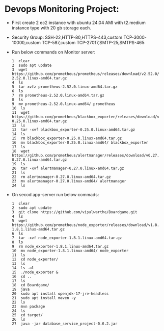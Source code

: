 # Devops Monitoring Project:

* First create 2 ec2 instance with ubuntu 24.04 AMI with t2.medium instance type with 20 gb storage each.
* Security Group: SSH-22,HTTP-80,HTTPS-443,custom TCP-3000-10000,custom TCP-587,custom TCP-27017,SMTP-25,SMTPS-465

* Run below commands on Monitor server:
  
      1  clear
      2  sudo apt update
      3  wget https://github.com/prometheus/prometheus/releases/download/v2.52.0/prometheus-2.52.0.linux-amd64.tar.gz
      4  ls
      5  tar xvfz prometheus-2.52.0.linux-amd64.tar.gz
      6  ls
      7  rm prometheus-2.52.0.linux-amd64.tar.gz 
      8  ls
      9  mv prometheus-2.52.0.linux-amd64/ prometheus
      10  ls
      11  wget https://github.com/prometheus/blackbox_exporter/releases/download/v0.25.0/blackbox_exporter-0.25.0.linux-amd64.tar.gz
      12  ls
      13  tar -xvf blackbox_exporter-0.25.0.linux-amd64.tar.gz 
      14  ls
      15  rm blackbox_exporter-0.25.0.linux-amd64.tar.gz 
      16  mv blackbox_exporter-0.25.0.linux-amd64/ blackbox_exporter
      17  ls
      18  wget https://github.com/prometheus/alertmanager/releases/download/v0.27.0/alertmanager-0.27.0.linux-amd64.tar.gz
      19  ls
      20  tar -xvf alertmanager-0.27.0.linux-amd64.tar.gz 
      21  ls
      22  rm alertmanager-0.27.0.linux-amd64.tar.gz 
      23  mv alertmanager-0.27.0.linux-amd64/ alertmanager
      24  ls
  
* On secod app-server run below commads:

      1  clear
      2  sudo apt update
      3  git clone https://github.com/vipulwarthe/Boardgame.git
      4  ls
      5  wget https://github.com/prometheus/node_exporter/releases/download/v1.8.1/node_exporter-1.8.1.linux-amd64.tar.gz
      6  ls
      7  tar -xvf node_exporter-1.8.1.linux-amd64.tar.gz 
      8  ls
      9  rm node_exporter-1.8.1.linux-amd64.tar.gz 
      10  mv node_exporter-1.8.1.linux-amd64/ node_exporter
      11  ls
      12  cd node_exporter/
      13  ls
      14  ls -al
      15  ./node_exporter &
      16  cd ..
      17  ls
      18  cd Boardgame/
      19  java
      20  sudo apt install openjdk-17-jre-headless
      21  sudo apt install maven -y
      22  ls
      23  mvn package
      24  ls
      25  cd target/
      26  ls
      27  java -jar database_service_project-0.0.2.jar 

